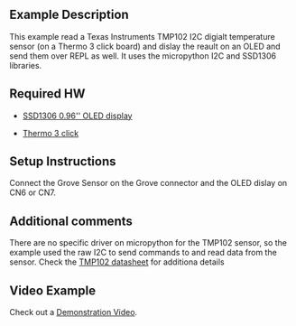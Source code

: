 
## Example Description
This example read a Texas Instruments TMP102 I2C digialt temperature sensor (on a Thermo 3 click board) and dislay the reault on an OLED and send them over REPL as well. It uses the micropython I2C and SSD1306 libraries.

## Required HW
-  [SSD1306 0.96'' OLED display](https://www.amazon.it/AZDelivery-Display-retroilluminato-Raspberry-gratuito/dp/B01L9GC470/ref=sr_1_2?__mk_it_IT=%C3%85M%C3%85%C5%BD%C3%95%C3%91&crid=CHCOQPCC5U0G&keywords=oled%2B0.96%2Bazdelivery&qid=1656085573&s=electronics&sprefix=oled%2B0.96%2Bazdelivery%2Celectronics%2C73&sr=1-2&th=1****)

- [Thermo 3 click](https://www.mikroe.com/thermo-3-click)

## Setup Instructions
Connect the Grove Sensor on the Grove connector and the OLED dislay on CN6 or CN7.

## Additional comments
There are no specific driver on micropython for the TMP102 sensor, so the example used the raw I2C to send commands to and read data from the sensor. Check the [TMP102 datasheet](https://download.mikroe.com/documents/datasheets/tmp102-data-sheet.pdf) for additiona details

## Video Example
Check out a [Demonstration Video](https://www.youtube.com/shorts/EVhhhISAZbE). 
